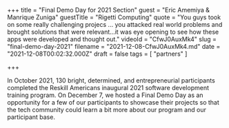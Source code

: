 +++
title = "Final Demo Day for 2021 Section"
guest = "Eric Amemiya & Manrique Zuniga"
guestTitle = "Rigetti Computing"
quote = "You guys took on some really challenging projecs ... you attacked real world problems and brought solutions that were relevant…it was eye opening to see how these apps were developed and thought out."
videoId = "CfwJ0AuxMk4"
slug = "final-demo-day-2021"
filename = "2021-12-08-CfwJ0AuxMk4.md"
date = "2021-12-08T00:02:32.000Z"
draft = false
tags = [ "partners" ]

+++

In October 2021, 130 bright, determined, and entrepreneurial participants completed the Reskill Americans inaugural 2021 software development training program. On December 7, we hosted a Final Demo Day as an opportunity for a few of our participants to showcase their projects so that the tech community could learn a bit more about our program and our participant base.
